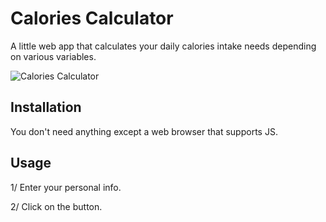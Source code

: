 # Calories Calculator

A little web app that calculates your daily calories intake needs depending on various variables.

![Calories Calculator](https://user-images.githubusercontent.com/53975649/120640772-279fcf80-c473-11eb-930e-8a95060e9494.png)

## Installation

You don't need anything except a web browser that supports JS.

## Usage

1/ Enter your personal info.

2/ Click on the button.

